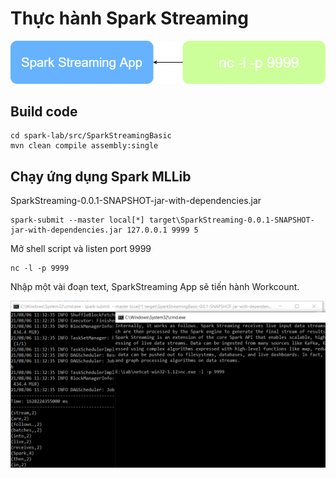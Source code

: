 # Thực hành Spark Streaming
![alt-text](https://github.com/anhtp4495/spark-lab/blob/main/resources/Spark-Streaming-Basic.png?raw=true)


## Build code
```
cd spark-lab/src/SparkStreamingBasic
mvn clean compile assembly:single
```
## Chạy ứng dụng Spark MLLib
SparkStreaming-0.0.1-SNAPSHOT-jar-with-dependencies.jar <host> <port> <duration>
```
spark-submit --master local[*] target\SparkStreaming-0.0.1-SNAPSHOT-jar-with-dependencies.jar 127.0.0.1 9999 5
```

Mở shell script và listen port 9999
```
nc -l -p 9999
```
Nhập một vài đoạn text, SparkStreaming App sẽ tiến hành Workcount.
  
![alt-text](https://github.com/anhtp4495/spark-lab/blob/main/resources/Spark-Streaming-Basic-Example.png?raw=true)
